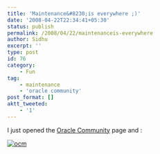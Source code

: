 ```yaml
---
title: 'Maintenance&#8230;is everywhere ;)'
date: '2008-04-22T22:34:41+05:30'
status: publish
permalink: /2008/04/22/maintenanceis-everywhere
author: Sidhu
excerpt: ''
type: post
id: 76
category:
    - Fun
tag:
    - maintenance
    - 'oracle community'
post_format: []
aktt_tweeted:
    - '1'
---
```

I just opened the [Oracle Community](http://www.oraclecommunity.net/) page and :

[![](http://amardeepsidhu.com/blog/wp-content/uploads/2008/04/ocm.jpg "ocm")](http://amardeepsidhu.com/blog/wp-content/uploads/2008/04/ocm.jpg)